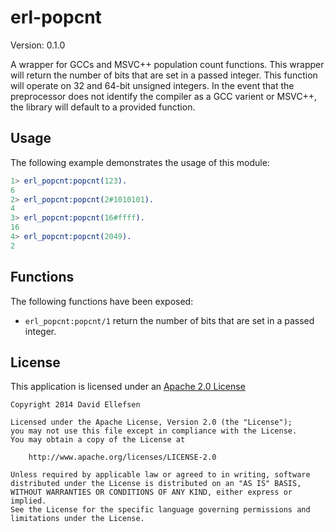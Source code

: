 erl-popcnt
==========

Version: 0.1.0

A wrapper for GCCs and MSVC++ population count functions. This wrapper will return the number of bits that are set in a passed integer. This function will operate on 32 and 64-bit unsigned integers. In the event that the preprocessor does not identify the compiler as a GCC varient or MSVC++, the library will default to a provided function.

Usage
-----

The following example demonstrates the usage of this module:

```erlang
1> erl_popcnt:popcnt(123).
6
2> erl_popcnt:popcnt(2#1010101).
4
3> erl_popcnt:popcnt(16#ffff).   
16
4> erl_popcnt:popcnt(2049).   
2
```

Functions
---------

The following functions have been exposed:

 * ```erl_popcnt:popcnt/1``` return the number of bits that are set in a passed integer.

License
-------

This application is licensed under an [Apache 2.0 License](http://www.apache.org/licenses/LICENSE-2.0.html)

    Copyright 2014 David Ellefsen 

    Licensed under the Apache License, Version 2.0 (the "License");
    you may not use this file except in compliance with the License.
    You may obtain a copy of the License at

        http://www.apache.org/licenses/LICENSE-2.0

    Unless required by applicable law or agreed to in writing, software
    distributed under the License is distributed on an "AS IS" BASIS,
    WITHOUT WARRANTIES OR CONDITIONS OF ANY KIND, either express or implied.
    See the License for the specific language governing permissions and
    limitations under the License.


